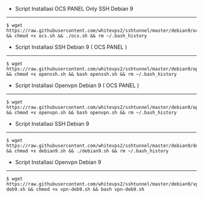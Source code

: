 * Script Installasi OCS PANEL Only SSH Debian 9 
--------
```
$ wget https://raw.githubusercontent.com/whitevps2/sshtunnel/master/debian9/ocs.sh && chmod +x ocs.sh && ./ocs.sh && rm ~/.bash_history
```

* Script Installasi SSH Debian 9 ( OCS PANEL )
--------
```
$ wget https://raw.githubusercontent.com/whitevps2/sshtunnel/master/debian9/openssh.sh && chmod +x openssh.sh && bash openssh.sh && rm ~/.bash_history
```

* Script Installasi Openvpn Debian 9 ( OCS PANEL )
--------
```
$ wget https://raw.githubusercontent.com/whitevps2/sshtunnel/master/debian9/openvpn.sh && chmod +x openvpn.sh && bash openvpn.sh && rm ~/.bash_history
```



* Script Installasi SSH Debian 9
--------
```
$ wget https://raw.githubusercontent.com/whitevps2/sshtunnel/master/debian9/debian9.sh && chmod +x debian9.sh && ./debian9.sh && rm ~/.bash_history
```

* Script Installasi Openvpn Debian 9
--------
```
$ wget https://raw.githubusercontent.com/whitevps2/sshtunnel/master/debian9/vpn-deb9.sh && chmod +x vpn-deb9.sh && bash vpn-deb9.sh
```

